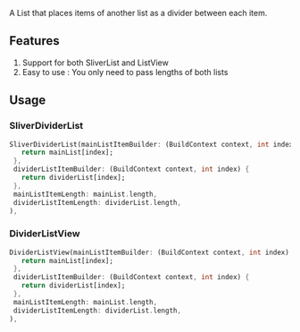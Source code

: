A List that places items of another list as a divider between each item.

## Features

1. Support for both SliverList and ListView
2. Easy to use : You only need to pass lengths of both lists

## Usage

### SliverDividerList

```dart
SliverDividerList(mainListItemBuilder: (BuildContext context, int index) {
   return mainList[index];
 },
 dividerListItemBuilder: (BuildContext context, int index) {
   return dividerList[index];
 },
 mainListItemLength: mainList.length,
 dividerListItemLength: dividerList.length,
),
```

### DividerListView

```dart
DividerListView(mainListItemBuilder: (BuildContext context, int index) {
   return mainList[index];
 },
 dividerListItemBuilder: (BuildContext context, int index) {
   return dividerList[index];
 },
 mainListItemLength: mainList.length,
 dividerListItemLength: dividerList.length,
),
```


